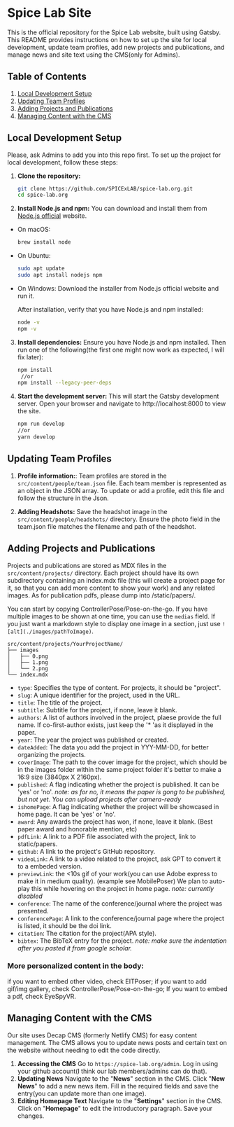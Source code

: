 # Spice Lab Site

This is the official repository for the Spice Lab website, built using Gatsby. This README provides instructions on how to set up the site for local development, update team profiles, add new projects and publications, and manage news and site text using the CMS(only for Admins).

## Table of Contents

1. [Local Development Setup](#local-development-setup)
2. [Updating Team Profiles](#updating-team-profiles)
3. [Adding Projects and Publications](#adding-projects-and-publications)
4. [Managing Content with the CMS](#managing-content-with-the-cms)

## Local Development Setup

Please, ask Admins to add you into this repo first. To set up the project for local development, follow these steps:

1. **Clone the repository:**

   ```bash
   git clone https://github.com/SPICExLAB/spice-lab.org.git
   cd spice-lab.org
2. **Install Node.js and npm:**
You can download and install them from [Node.js official]([url](https://nodejs.org/en/download/package-manager/current)) website.

- On macOS:
   ```bash
   brew install node

- On Ubuntu:
   ```bash
   sudo apt update
   sudo apt install nodejs npm

- On Windows:
   Download the installer from Node.js official website and run it.

  After installation, verify that you have Node.js and npm installed:
   ```bash
   node -v
   npm -v

3. **Install dependencies:**
   Ensure you have Node.js and npm installed. Then run one of the following(the first one might now work as expected, I will fix later):

   ```bash
   npm install
    //or
   npm install --legacy-peer-deps


4. **Start the development server:**
   This will start the Gatsby development server. Open your browser and navigate to http://localhost:8000 to view the site.

   ```bash
   npm run develop
   //or
   yarn develop

## Updating Team Profiles

1. **Profile information:**:
Team profiles are stored in the ```src/content/people/team.json``` file. Each team member is represented as an object in the JSON array. To update or add a profile, edit this file and follow the structure in the Json.

2. **Adding Headshots:**
Save the headshot image in the ```src/content/people/headshots/``` directory.
Ensure the photo field in the team.json file matches the filename and path of the headshot.

## Adding Projects and Publications
Projects and publications are stored as MDX files in the ```src/content/projects/``` directory. Each project should have its own subdirectory containing an index.mdx file (this will create a project page for it, so that you can add more content to show your work) and any related images. As for publication pdfs, please dump into /static/papers/.

You can start by copying ControllerPose/Pose-on-the-go. If you have multiple images to be shown at one time, you can use the `medias` field. If you just want a markdown style to display one image in a section, just use `![alt](./images/pathToImage)`.


```
src/content/projects/YourProjectName/
├── images
│   ├── 0.png
│   ├── 1.png
│   └── 2.png
└── index.mdx
```

+ ```type```: Specifies the type of content. For projects, it should be "project".
+ ```slug```: A unique identifier for the project, used in the URL.
+ ```title```: The title of the project.
+ ```subtitle```: Subtitle for the project, if none, leave it blank.
+ ```authors```: A list of authors involved in the project, plaese provide the full name. If co-first-author exists, just keep the '* 'as it displayed in the paper.
+ ```year```: The year the project was published or created.
+ ```dateAdded```: The data you add the project in YYY-MM-DD, for better organizing the projects.
+ ```coverImage```: The path to the cover image for the project, which should be in the images folder within the same project folder it's better to make a 16:9 size (3840px X 2160px).
+ ```published```: A flag indicating whether the project is published. It can be 'yes' or 'no'. *note: as for no, it means the paper is gong to be published, but not yet. You can upload projects after camera-ready*
+ ```ishomePage```: A flag indicating whether the project will be showcased in home page. It can be 'yes' or 'no'.
+ ```award```: Any awards the project has won, if none, leave it blank. (Best paper award and honorable mention, etc)
+ ```pdfLink```: A link to a PDF file associated with the project, link to static/papers.
+ ```github```: A link to the project's GitHub repository.
+ ```videoLink```: A link to a video related to the project, ask GPT to convert it to a embeded version.
+ ```previewLink```: the <10s gif of your work(you can use Adobe express to make it in medium quality). (example see MobilePoser) We plan to auto-play this while hovering on the project in home page. *note: currently disabled*
+ ```conference```: The name of the conference/journal where the project was presented.
+ ```conferencePage```: A link to the conference/journal page where the project is listed, it should be the doi link.
+ ```citation```: The citation for the project(APA style).
+ ```bibtex```: The BibTeX entry for the project. *note: make sure the indentation after you pasted it from google scholar.*

 ### More personalized content in the body:
 if you want to embed other video, check EITPoser; if you want to add gif/img gallery, check ControllerPose/Pose-on-the-go; If you want to embed a pdf, check EyeSpyVR.

## Managing Content with the CMS
Our site uses Decap CMS (formerly Netlify CMS) for easy content management. The CMS allows you to update news posts and certain text on the website without needing to edit the code directly.

1. **Accessing the CMS**
Go to ```https://spice-lab.org/admin```.
Log in using your github account(I think our lab members/admins can do that).
2. **Updating News**
Navigate to the "**News**" section in the CMS.
Click "**New News**" to add a new news item.
Fill in the required fields and save the entry(you can update more than one image).
3. **Editing Homepage Text**
Navigate to the "**Settings**" section in the CMS.
Click on "**Homepage**" to edit the introductory paragraph.
Save your changes.
